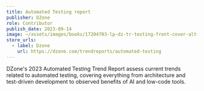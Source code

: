 ```yaml
---
title: Automated Testing report
publisher: DZone
role: Contributor
publish_date: 2023-09-14
image: ~/assets/images/books/17204703-lp-dz-tr-testing-front-cover-alt-2023.jpeg
store_urls:
  - label: Dzone
    url: https://dzone.com/trendreports/automated-testing
---
```


DZone's 2023 Automated Testing Trend Report assess current trends related to automated testing, covering everything from architecture and test-driven development to observed benefits of AI and low-code tools.